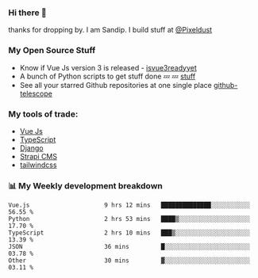 ### Hi there 👋

thanks for dropping by.
I am Sandip. I build stuff at [@Pixeldust](github.com/pixeldust-in/)

###  **My Open Source Stuff**

 - Know if Vue Js version 3 is released -  [isvue3readyyet](https://github.com/sandiprb/isvue3readyyet)
 - A bunch of Python scripts to get stuff done 💤 💤 [stuff](https://github.com/sandiprb/stuff)
 - See all your starred Github repositories at one single place [github-telescope](https://github.com/sandiprb/github-telescope)



###  **My tools of trade:**
 - [Vue Js](https://github.com/vuejs/vue/)
 - [TypeScript](https://github.com/microsoft/TypeScript)
 - [Django](github.com/django/django)
 - [Strapi CMS](github.com/strapi/strapi)
 - [tailwindcss](https://github.com/tailwindlabs/tailwindcss)


###  📊 **My Weekly development breakdown**
<!--START_SECTION:waka-->

```text
Vue.js                     9 hrs 12 mins   ██████████████░░░░░░░░░░░   56.55 %
Python                     2 hrs 53 mins   ████▒░░░░░░░░░░░░░░░░░░░░   17.70 %
TypeScript                 2 hrs 10 mins   ███▒░░░░░░░░░░░░░░░░░░░░░   13.39 %
JSON                       36 mins         █░░░░░░░░░░░░░░░░░░░░░░░░   03.78 %
Other                      30 mins         ▓░░░░░░░░░░░░░░░░░░░░░░░░   03.11 %
```

<!--END_SECTION:waka-->
